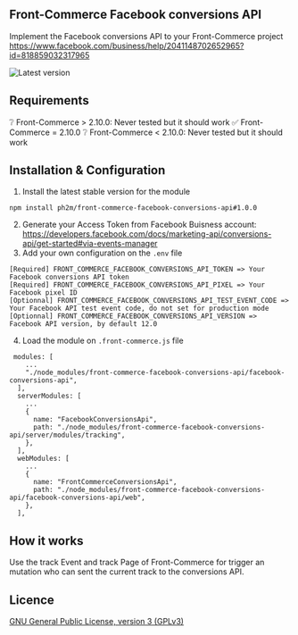 Front-Commerce Facebook conversions API
-------
Implement the Facebook conversions API to your Front-Commerce project https://www.facebook.com/business/help/2041148702652965?id=818859032317965

![Latest version](https://img.shields.io/badge/latest-v1.0.0-red.svg)

Requirements
------------
❔ Front-Commerce > 2.10.0: Never tested but it should work
✅ Front-Commerce = 2.10.0
❔ Front-Commerce < 2.10.0: Never tested but it should work

Installation & Configuration
------------
1. Install the latest stable version for the module
```
npm install ph2m/front-commerce-facebook-conversions-api#1.0.0
```
2. Generate your Access Token from Facebook Buisness account: https://developers.facebook.com/docs/marketing-api/conversions-api/get-started#via-events-manager
3. Add your own configuration on the `.env` file
```
[Required] FRONT_COMMERCE_FACEBOOK_CONVERSIONS_API_TOKEN => Your Facebook conversions API token
[Required] FRONT_COMMERCE_FACEBOOK_CONVERSIONS_API_PIXEL => Your Facebook pixel ID
[Optionnal] FRONT_COMMERCE_FACEBOOK_CONVERSIONS_API_TEST_EVENT_CODE => Your Facebook API test event code, do not set for production mode
[Optionnal] FRONT_COMMERCE_FACEBOOK_CONVERSIONS_API_VERSION => Facebook API version, by default 12.0
```
4. Load the module on `.front-commerce.js` file
```
 modules: [
    ...
    "./node_modules/front-commerce-facebook-conversions-api/facebook-conversions-api",
  ],
  serverModules: [
    ...
    {
      name: "FacebookConversionsApi",
      path: "./node_modules/front-commerce-facebook-conversions-api/server/modules/tracking",
    },
  ],
  webModules: [
    ...
    {
      name: "FrontCommerceConversionsApi",
      path: "./node_modules/front-commerce-facebook-conversions-api/facebook-conversions-api/web",
    },
  ],
```

How it works
------------
Use the track Event and track Page of Front-Commerce for trigger an mutation who can sent the current track to the conversions API. 


Licence
-------
[GNU General Public License, version 3 (GPLv3)](http://opensource.org/licenses/gpl-3.0)
